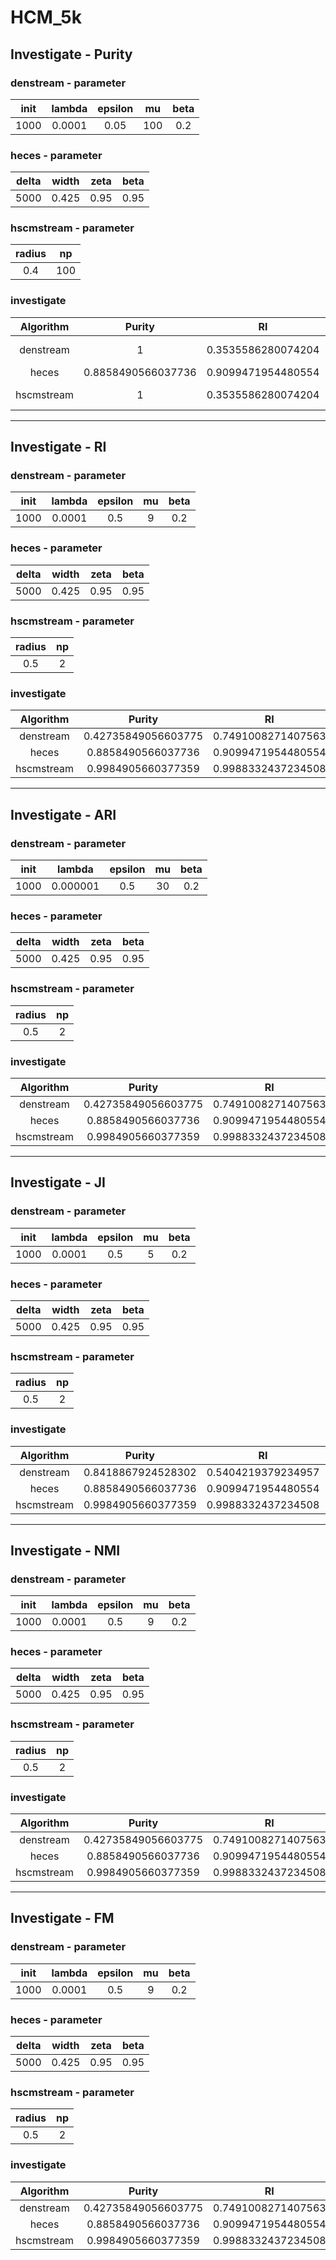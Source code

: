 # HCM_5k
## Investigate - Purity
### denstream - parameter
| init | lambda | epsilon | mu | beta |
| :-: | :-: | :-: | :-: | :-: |
| 1000 | 0.0001 | 0.05 | 100 | 0.2 |
### heces - parameter
| delta | width | zeta | beta |
| :-: | :-: | :-: | :-: |
| 5000 | 0.425 | 0.95 | 0.95 |
### hscmstream - parameter
| radius | np |
| :-: | :-: |
| 0.4 | 100 |
### investigate
| Algorithm | Purity | RI | ARI | JI | NMI | FM |
| :-: | :-: | :-: | :-: | :-: | :-: | :-: |
| denstream | 1 | 0.3535586280074204 | 0 | 0.3535586280074204 | -8.324286352579783e-16 | 0.5946079616078315 |
| heces | 0.8858490566037736 | 0.9099471954480554 | 0.801809455356443 | 0.7713908291882897 | 0.7471186697662169 | 0.8710216871786154 |
| hscmstream | 1 | 0.3535586280074204 | 0 | 0.3535586280074204 | -8.324286352579783e-16 | 0.5946079616078315 |
---
## Investigate - RI
### denstream - parameter
| init | lambda | epsilon | mu | beta |
| :-: | :-: | :-: | :-: | :-: |
| 1000 | 0.0001 | 0.5 | 9 | 0.2 |
### heces - parameter
| delta | width | zeta | beta |
| :-: | :-: | :-: | :-: |
| 5000 | 0.425 | 0.95 | 0.95 |
### hscmstream - parameter
| radius | np |
| :-: | :-: |
| 0.5 | 2 |
### investigate
| Algorithm | Purity | RI | ARI | JI | NMI | FM |
| :-: | :-: | :-: | :-: | :-: | :-: | :-: |
| denstream | 0.42735849056603775 | 0.7491008271407563 | 0.3462364810693539 | 0.2908769606373065 | 0.5984356672071034 | 0.5388527665747509 |
| heces | 0.8858490566037736 | 0.9099471954480554 | 0.801809455356443 | 0.7713908291882897 | 0.7471186697662169 | 0.8710216871786154 |
| hscmstream | 0.9984905660377359 | 0.9988332437234508 | 0.9974456304974777 | 0.9966999744199677 | 0.9944193436831533 | 0.9983486183670627 |
---
## Investigate - ARI
### denstream - parameter
| init | lambda | epsilon | mu | beta |
| :-: | :-: | :-: | :-: | :-: |
| 1000 | 0.000001 | 0.5 | 30 | 0.2 |
### heces - parameter
| delta | width | zeta | beta |
| :-: | :-: | :-: | :-: |
| 5000 | 0.425 | 0.95 | 0.95 |
### hscmstream - parameter
| radius | np |
| :-: | :-: |
| 0.5 | 2 |
### investigate
| Algorithm | Purity | RI | ARI | JI | NMI | FM |
| :-: | :-: | :-: | :-: | :-: | :-: | :-: |
| denstream | 0.42735849056603775 | 0.7491008271407563 | 0.3462364810693539 | 0.2908769606373065 | 0.5984356672071034 | 0.5388527665747509 |
| heces | 0.8858490566037736 | 0.9099471954480554 | 0.801809455356443 | 0.7713908291882897 | 0.7471186697662169 | 0.8710216871786154 |
| hscmstream | 0.9984905660377359 | 0.9988332437234508 | 0.9974456304974777 | 0.9966999744199677 | 0.9944193436831533 | 0.9983486183670627 |
---
## Investigate - JI
### denstream - parameter
| init | lambda | epsilon | mu | beta |
| :-: | :-: | :-: | :-: | :-: |
| 1000 | 0.0001 | 0.5 | 5 | 0.2 |
### heces - parameter
| delta | width | zeta | beta |
| :-: | :-: | :-: | :-: |
| 5000 | 0.425 | 0.95 | 0.95 |
### hscmstream - parameter
| radius | np |
| :-: | :-: |
| 0.5 | 2 |
### investigate
| Algorithm | Purity | RI | ARI | JI | NMI | FM |
| :-: | :-: | :-: | :-: | :-: | :-: | :-: |
| denstream | 0.8418867924528302 | 0.5404219379234957 | 0.17454288039698176 | 0.39004324053552103 | 0.3162209293978032 | 0.5933764552624523 |
| heces | 0.8858490566037736 | 0.9099471954480554 | 0.801809455356443 | 0.7713908291882897 | 0.7471186697662169 | 0.8710216871786154 |
| hscmstream | 0.9984905660377359 | 0.9988332437234508 | 0.9974456304974777 | 0.9966999744199677 | 0.9944193436831533 | 0.9983486183670627 |
---
## Investigate - NMI
### denstream - parameter
| init | lambda | epsilon | mu | beta |
| :-: | :-: | :-: | :-: | :-: |
| 1000 | 0.0001 | 0.5 | 9 | 0.2 |
### heces - parameter
| delta | width | zeta | beta |
| :-: | :-: | :-: | :-: |
| 5000 | 0.425 | 0.95 | 0.95 |
### hscmstream - parameter
| radius | np |
| :-: | :-: |
| 0.5 | 2 |
### investigate
| Algorithm | Purity | RI | ARI | JI | NMI | FM |
| :-: | :-: | :-: | :-: | :-: | :-: | :-: |
| denstream | 0.42735849056603775 | 0.7491008271407563 | 0.3462364810693539 | 0.2908769606373065 | 0.5984356672071034 | 0.5388527665747509 |
| heces | 0.8858490566037736 | 0.9099471954480554 | 0.801809455356443 | 0.7713908291882897 | 0.7471186697662169 | 0.8710216871786154 |
| hscmstream | 0.9984905660377359 | 0.9988332437234508 | 0.9974456304974777 | 0.9966999744199677 | 0.9944193436831533 | 0.9983486183670627 |
---
## Investigate - FM
### denstream - parameter
| init | lambda | epsilon | mu | beta |
| :-: | :-: | :-: | :-: | :-: |
| 1000 | 0.0001 | 0.5 | 9 | 0.2 |
### heces - parameter
| delta | width | zeta | beta |
| :-: | :-: | :-: | :-: |
| 5000 | 0.425 | 0.95 | 0.95 |
### hscmstream - parameter
| radius | np |
| :-: | :-: |
| 0.5 | 2 |
### investigate
| Algorithm | Purity | RI | ARI | JI | NMI | FM |
| :-: | :-: | :-: | :-: | :-: | :-: | :-: |
| denstream | 0.42735849056603775 | 0.7491008271407563 | 0.3462364810693539 | 0.2908769606373065 | 0.5984356672071034 | 0.5388527665747509 |
| heces | 0.8858490566037736 | 0.9099471954480554 | 0.801809455356443 | 0.7713908291882897 | 0.7471186697662169 | 0.8710216871786154 |
| hscmstream | 0.9984905660377359 | 0.9988332437234508 | 0.9974456304974777 | 0.9966999744199677 | 0.9944193436831533 | 0.9983486183670627 |